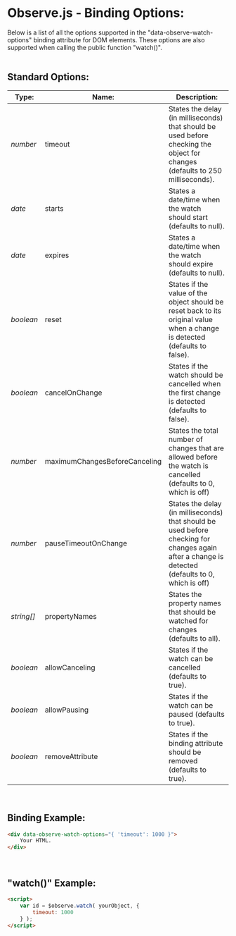 # Observe.js - Binding Options:

Below is a list of all the options supported in the "data-observe-watch-options" binding attribute for DOM elements.  These options are also supported when calling the public function "watch()".
<br>
<br>


## Standard Options:

| Type: | Name: | Description: |
| --- | --- | --- |
| *number* | timeout | States the delay (in milliseconds) that should be used before checking the object for changes (defaults to 250 milliseconds). |
| *date* | starts | States a date/time when the watch should start (defaults to null). |
| *date* | expires | States a date/time when the watch should expire (defaults to null). |
| *boolean* | reset | States if the value of the object should be reset back to its original value when a change is detected (defaults to false). |
| *boolean* | cancelOnChange | States if the watch should be cancelled when the first change is detected (defaults to false). |
| *number* | maximumChangesBeforeCanceling | States the total number of changes that are allowed before the watch is cancelled (defaults to 0, which is off) |
| *number* | pauseTimeoutOnChange | States the delay (in milliseconds) that should be used before checking for changes again after a change is detected (defaults to 0, which is off) |
| *string[]* | propertyNames | States the property names that should be watched for changes (defaults to all). |
| *boolean* | allowCanceling | States if the watch can be cancelled (defaults to true). |
| *boolean* | allowPausing | States if the watch can be paused (defaults to true). |
| *boolean* | removeAttribute | States if the binding attribute should be removed (defaults to true). |

<br/>


## Binding Example:

```markdown
<div data-observe-watch-options="{ 'timeout': 1000 }">
    Your HTML.
</div>
```

<br/>


## "watch()" Example:

```markdown
<script> 
    var id = $observe.watch( yourObject, {
        timeout: 1000
    } );
</script>
```
